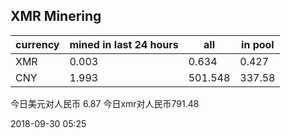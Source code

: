 ## XMR Minering

|currency|mined in last 24 hours|all|in pool|
|---|---|---|---|
|XMR|0.003|0.634|0.427|
|CNY|1.993|501.548|337.58|

今日美元对人民币 6.87	今日xmr对人民币791.48


2018-09-30 05:25